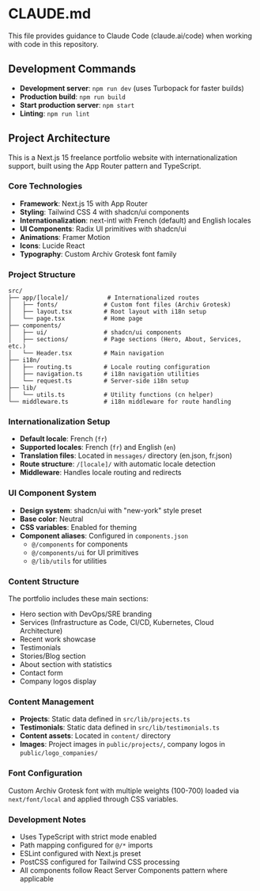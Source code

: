 # CLAUDE.md

This file provides guidance to Claude Code (claude.ai/code) when working with code in this repository.

## Development Commands

- **Development server**: `npm run dev` (uses Turbopack for faster builds)
- **Production build**: `npm run build`
- **Start production server**: `npm start`
- **Linting**: `npm run lint`

## Project Architecture

This is a Next.js 15 freelance portfolio website with internationalization support, built using the App Router pattern and TypeScript.

### Core Technologies
- **Framework**: Next.js 15 with App Router
- **Styling**: Tailwind CSS 4 with shadcn/ui components
- **Internationalization**: next-intl with French (default) and English locales
- **UI Components**: Radix UI primitives with shadcn/ui
- **Animations**: Framer Motion
- **Icons**: Lucide React
- **Typography**: Custom Archiv Grotesk font family

### Project Structure
```
src/
├── app/[locale]/           # Internationalized routes
│   ├── fonts/             # Custom font files (Archiv Grotesk)
│   ├── layout.tsx         # Root layout with i18n setup
│   └── page.tsx           # Home page
├── components/
│   ├── ui/                # shadcn/ui components
│   ├── sections/          # Page sections (Hero, About, Services, etc.)
│   └── Header.tsx         # Main navigation
├── i18n/
│   ├── routing.ts         # Locale routing configuration
│   ├── navigation.ts      # i18n navigation utilities
│   └── request.ts         # Server-side i18n setup
├── lib/
│   └── utils.ts           # Utility functions (cn helper)
└── middleware.ts          # i18n middleware for route handling
```

### Internationalization Setup
- **Default locale**: French (`fr`)
- **Supported locales**: French (`fr`) and English (`en`)
- **Translation files**: Located in `messages/` directory (en.json, fr.json)
- **Route structure**: `/[locale]/` with automatic locale detection
- **Middleware**: Handles locale routing and redirects

### UI Component System
- **Design system**: shadcn/ui with "new-york" style preset
- **Base color**: Neutral
- **CSS variables**: Enabled for theming
- **Component aliases**: Configured in `components.json`
  - `@/components` for components
  - `@/components/ui` for UI primitives
  - `@/lib/utils` for utilities

### Content Structure
The portfolio includes these main sections:
- Hero section with DevOps/SRE branding
- Services (Infrastructure as Code, CI/CD, Kubernetes, Cloud Architecture)
- Recent work showcase
- Testimonials
- Stories/Blog section
- About section with statistics
- Contact form
- Company logos display

### Content Management
- **Projects**: Static data defined in `src/lib/projects.ts`
- **Testimonials**: Static data defined in `src/lib/testimonials.ts`
- **Content assets**: Located in `content/` directory
- **Images**: Project images in `public/projects/`, company logos in `public/logo_companies/`

### Font Configuration
Custom Archiv Grotesk font with multiple weights (100-700) loaded via `next/font/local` and applied through CSS variables.

### Development Notes
- Uses TypeScript with strict mode enabled
- Path mapping configured for `@/*` imports
- ESLint configured with Next.js preset
- PostCSS configured for Tailwind CSS processing
- All components follow React Server Components pattern where applicable